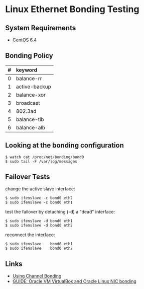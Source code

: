 Linux Ethernet Bonding Testing
==============================

System Requirements
-------------------

+ CentOS 6.4


Bonding Policy
--------------

| # | keyword       |
|:--|:--------------|
| 0 | balance-rr    |
| 1 | active-backup |
| 2 | balance-xor   |
| 3 | broadcast     |
| 4 | 802.3ad       |
| 5 | balance-tlb   |
| 6 | balance-alb   |

Looking at the bonding configuration
------------------------------------

```
$ watch cat /proc/net/bonding/bond0
$ sudo tail -F /var/log/messages
```

Failover Tests
--------------

change the active slave interface:

```
$ sudo ifenslave -c bond0 eth2
$ sudo ifenslave -c bond0 eth1
```

test the failover by detaching (-d) a "dead" interface:

```
$ sudo ifenslave -d bond0 eth1
$ sudo ifenslave -d bond0 eth2
```

reconnect the interface:

```
$ sudo ifenslave    bond0 eth1
$ sudo ifenslave    bond0 eth2
```

Links
-----

+ [Using Channel Bonding](https://access.redhat.com/site/documentation/en-US/Red_Hat_Enterprise_Linux/6/html/Deployment_Guide/sec-Using_Channel_Bonding.html)
+ [GUIDE: Oracle VM VirtualBox and Oracle Linux NIC bonding](https://community.oracle.com/thread/2546040)
